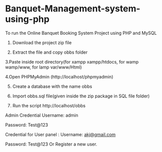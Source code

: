 # Banquet-Management-system-using-php
To run the Online Banquet Booking System Project using PHP and MySQL
1. Download the project zip file

2. Extract the file and copy obbs folder

3.Paste inside root directory(for xampp xampp/htdocs, for wamp wamp/www, for lamp var/www/Html)

4.Open PHPMyAdmin (http://localhost/phpmyadmin)

5. Create a database with the name  obbs

6. Import obbs.sql file(given inside the zip package in SQL file folder)

7. Run the script http://localhost/obbs

Admin Credential
Username: admin

Password: Test@123

Credential for User panel :
Username: akj@gmail.com

Password: Test@123
Or Register a new user.
